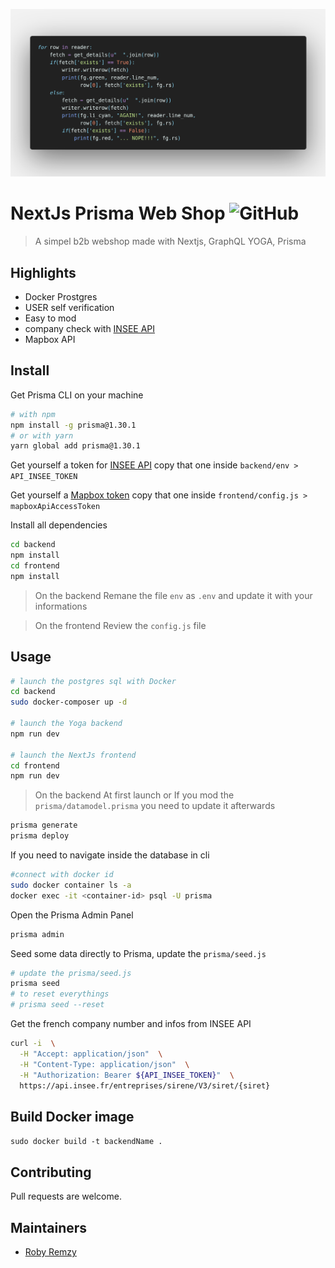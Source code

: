 ![code.png](https://raw.githubusercontent.com/RobyRemzy/google-knowledge-scraper/master/code.png)

# NextJs Prisma Web Shop ![GitHub][li-badge]

> A simpel b2b webshop made with Nextjs, GraphQL YOGA, Prisma

## Highlights
  - Docker Prostgres
  - USER self verification
  - Easy to mod
  - company check with [INSEE API](https://api.insee.fr/)
  - Mapbox API

## Install

Get Prisma CLI on your machine

```bash
# with npm
npm install -g prisma@1.30.1
# or with yarn
yarn global add prisma@1.30.1
```

Get yourself a token for [INSEE API](https://api.insee.fr/)
copy that one inside `backend/env > API_INSEE_TOKEN`

Get yourself a [Mapbox token](https://www.mapbox.com/)
copy that one inside `frontend/config.js > mapboxApiAccessToken`

Install all dependencies

```bash
cd backend 
npm install
cd frontend 
npm install
```

> On the backend
Remane the file `env` as `.env` and update it with your informations

> On the frontend
Review the `config.js` file

## Usage
```bash
# launch the postgres sql with Docker
cd backend
sudo docker-composer up -d

# launch the Yoga backend
npm run dev

# launch the NextJs frontend
cd frontend
npm run dev
```

> On the backend
At first launch or If you mod the `prisma/datamodel.prisma` you need to update it afterwards

```bash
prisma generate
prisma deploy
```

If you need to navigate inside the database in cli

```bash
#connect with docker id
sudo docker container ls -a
docker exec -it <container-id> psql -U prisma
```

Open the Prisma Admin Panel

```bash
prisma admin
```

Seed some data directly to Prisma, update the `prisma/seed.js`

```bash
# update the prisma/seed.js
prisma seed
# to reset everythings 
# prisma seed --reset
```

Get the french company number and infos from INSEE API

```bash
curl -i  \
  -H "Accept: application/json"  \
  -H "Content-Type: application/json"  \
  -H "Authorization: Bearer ${API_INSEE_TOKEN}"  \
  https://api.insee.fr/entreprises/sirene/V3/siret/{siret}
```

## Build Docker image

`sudo docker build -t backendName . `

## Contributing
Pull requests are welcome.


## Maintainers

- [Roby Remzy][me]


[me]: https://github.com/RobyRemzy
[li-badge]: https://img.shields.io/github/license/RobyRemzy/google-knowledge-scraper